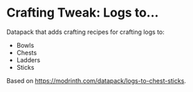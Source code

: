# Crafting Tweak: Logs to...

Datapack that adds crafting recipes for crafting logs to:

- Bowls
- Chests
- Ladders
- Sticks

Based on https://modrinth.com/datapack/logs-to-chest-sticks.

